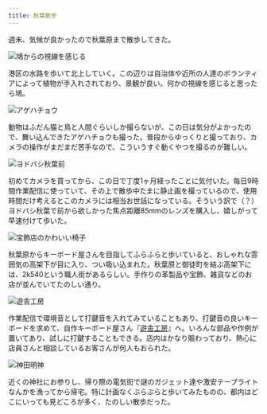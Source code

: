 ```yaml
---
title: 秋葉散歩
---
```

週末、気候が良かったので秋葉原まで散歩してきた。

![](https://lh5.googleusercontent.com/RJ_Lsr5TZRYq_5kHa2yPPBvDEEYnuK2xu0zVgpBp0GbYnhxwtjXRRa122KKmXJJAWd4VE7-4Rfox0C7lCZEEqmamqAHZLTLLawomX48nKgjvtHSvBAo77y6PN5zl6diCbiSWYctQulCziohl0Z-5oP0 "鳩からの視線を感じる")

港区の水路を歩いて北上していく。この辺りは自治体や近所の人達のボランティアによって植物が手入れされており、景観が良い。何かの視線を感じると思ったら鳩。

![](https://lh5.googleusercontent.com/wq8Ch4AwK-zjx_JKH4Z1zUllijBx50xKpRViJnQquRqWSimgKgyqsJQBlUBhUxR-G-HmfDhqkQfDwdgwLSlhmI8nzBPH4__imW2S2ikOO25l4TEUkyN2Ztjj1kuoZCM9WQVqtBMTlzn-xZl__iqIvGo "アゲハチョウ")

動物はふだん猫と鳥と人間ぐらいしか撮らないが、この日は気分がよかったので、舞い込んできたアゲハチョウも撮った。普段からゆっくりと撮っており、カメラの操作がまだまだ苦手なので、こういうすぐ動くやつを撮るのが難しい。

![](https://lh6.googleusercontent.com/N5Z5MHCcl9bLWd7RrECXiu0Gslon6lcgUJ-hJZN6Q7LKSZyoB0sfw53cOPJxNz7M2atZcjp4w2powzBmrYGotXPZGxaEYOHYxRcEsBbwi8blNOKbOJv5wUmbgqJtoZ4_cKW7KXM99CKg7geh6k3CBlQ "ヨドバシ秋葉前")

初めてカメラを買ってから、この日で丁度1ヶ月経ったことに気付いた。毎日9時間作業配信に使っていて、その上で散歩中たまに静止画を撮っているので、使用時間だけ考えるとこのカメラには相当お世話になっている。そういう訳で（？）ヨドバシ秋葉で前から欲しかった焦点距離85mmのレンズを購入し、嬉しがって早速付けて歩いた。

![](https://lh4.googleusercontent.com/8DV2B4CaEy1-GENZ48UdxTOIjx87C_nTmrfUyiWcr0qAYw0EJldE8o8I7wSEBF53BG_KMSenhlzBo7SIxmiZCXqH70H8A1ZP4m4PXBWq0JUwrHmUYl1HuaYZcsnYB7nXvyhtZSPtz2NjykM53lnIAhg "宝飾店のかわいい椅子")

秋葉原からキーボード屋さんを目指してふらふらと歩いていると、おしゃれな雰囲気の高架下が目に入り、つい吸い込まれた。秋葉原と御徒町を結ぶ高架下には、2k540という職人街があるらしい。手作りの革製品や宝飾、雑貨などのお店が並んでいてたのしい通り。

![](https://lh6.googleusercontent.com/Z8SFEIowCMenBDxf5S8qoeZpg_0lbN8lK2zSsD-Y7Q7RJ7gtnEK1PuRR3iY5pBQAhYywVNPoUZv3JjQLAl9st5S45EiJFDOFbg6CFEXBLHOZBSznDmKc35hxCArYE7-9xSY-wxacsPLC2N3TCJClKHI "遊舎工房")

作業配信で環境音として打鍵音を入れてみていることもあり、打鍵音の良いキーボードを求めて、自作キーボード屋さん『[遊舎工房](https://yushakobo.jp/)』へ。いろんな部品や作例が置いてあり、試しに打鍵することもできる。店内はかなり賑わっており、熱心に店員さんと相談しているお客さんが何人もおられた。

![](https://lh6.googleusercontent.com/vqGk-Xd6dC6JJQxM96DPuRui161rYt_ZTOmEm2lwccW4vrzNrMHlnzvZUBl1fqrCtPfMjq6ZHLqskZmYfN2rkQPmgGd2OeE6aTIdg-C7cIEKNvFpRzKSZ7N1-2Gx6MlPLZWMDUS3vwYM93irt2tuJ70 "神田明神")

近くの神社にお参りし、帰り際の電気街で謎のガジェット達や激安テープライトなんかを漁ってから帰宅。特に計画なくぶらぶらと歩いてみたものの、都内はどこにいっても見どころが多く、たのしい散歩だった。
